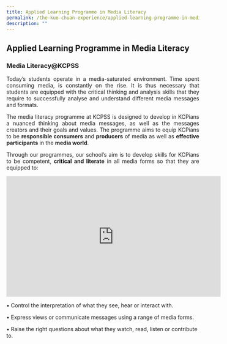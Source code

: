 ```yaml
---
title: Applied Learning Programme in Media Literacy
permalink: /the-kuo-chuan-experience/applied-learning-programme-in-media-literacy/
description: ""
---
```

## Applied Learning Programme&nbsp;in Media Literacy


### Media Literacy@KCPSS


<p style="text-align: justify;">
Today’s students operate in a media-saturated environment. Time spent consuming&nbsp;media,&nbsp;is constantly on the rise. It is thus necessary that students are equipped with the critical thinking and analysis skills that they require to successfully analyse and understand different media messages and formats.</p>

<p style="text-align: justify;">
The media literacy programme at KCPSS is designed to develop in KCPians a nuanced thinking about media messages, as well as the messages creators and their goals and values. The programme aims to equip KCPians to be&nbsp;<b>responsible consumers</b>&nbsp;and&nbsp;<b>producers</b>&nbsp;of media as well as&nbsp;<b>effective participants</b>&nbsp;in the&nbsp;<b>media world</b>.

</p><p style="text-align: justify;">
Through our programmes, our school’s aim is to develop skills for KCPians to be competent,&nbsp;<b>critical and literate</b>&nbsp;in all media forms so that they are equipped to:</p>


<iframe allowfullscreen="" allow="accelerometer; autoplay; clipboard-write; encrypted-media; gyroscope; picture-in-picture; web-share" frameborder="0" title="YouTube video player" src="https://www.youtube.com/embed/gG8ik1taOLA" height="315" width="560"></iframe>

• Control the interpretation of what they see, hear or interact with.

• Express views or communicate messages using a range of media forms.

• Raise the right questions about what they watch, read, listen or contribute to.